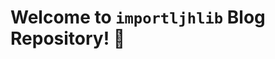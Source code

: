 # Welcome to `importljhlib` Blog Repository! 🎉

<!-- 안녕하세요! `importljhlib` 블로그에 오신 것을 환영합니다.  
이 블로그는 제가 학습한 내용을 정리하고, AI 및 딥러닝 관련 지식을 공유하기 위해 만들어졌습니다.   -->

<!-- ## 블로그 소개  
- **주제**: 딥러닝, 인공지능, Python, PyTorch, 연구 정리  
- **목표**: 연구와 학습 과정을 기록하며, 배운 것을 나누는 공간   -->

<!-- ## 목차
- 📚 학습 기록
- 🧠 딥러닝 및 AI 프로젝트
- 🛠️ Python과 PyTorch 활용 예제
- ✍️ 연구 및 논문 리뷰   -->

<!-- ## 문의
관심을 가져주셔서 감사합니다! 궁금한 점이나 피드백은 언제든 환영합니다.  
이슈(issues)를 남겨주시거나 [깃허브 프로필](https://github.com/importljhlib)을 통해 연락해주세요.

함께 성장하는 공간이 되길 바랍니다. 감사합니다! 😊   -->
